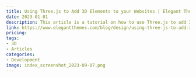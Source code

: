```yaml
---
title: Using Three.js to Add 3D Elements to your Websites | Elegant Themes Blog
date: 2023-01-01
description: This article is a tutorial on how to use Three.js to add 3D elements to your websites.
link: https://www.elegantthemes.com/blog/design/using-three-js-to-add-3d-elements-to-your-websites
pricing: 
tags: 
- 3D
- Articles
categories: 
- Development 
image: index_screenshot_2023-09-07.png
---
```

